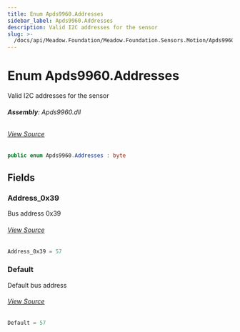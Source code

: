 ```yaml
---
title: Enum Apds9960.Addresses
sidebar_label: Apds9960.Addresses
description: Valid I2C addresses for the sensor
slug: >-
  /docs/api/Meadow.Foundation/Meadow.Foundation.Sensors.Motion/Apds9960.Addresses
---
```

# Enum Apds9960.Addresses
Valid I2C addresses for the sensor

###### **Assembly**: Apds9960.dll
###### [View Source](https://github.com/WildernessLabs/Meadow.Foundation.git/blob/develop/Source/Meadow.Foundation.Peripherals/Sensors.Motion.Apds9960/Driver/Apds9960.Addresses.cs#L8)
```csharp title="Declaration"
public enum Apds9960.Addresses : byte
```
## Fields
### Address_0x39
Bus address 0x39
###### [View Source](https://github.com/WildernessLabs/Meadow.Foundation.git/blob/develop/Source/Meadow.Foundation.Peripherals/Sensors.Motion.Apds9960/Driver/Apds9960.Addresses.cs#L13)
```csharp title="Declaration"
Address_0x39 = 57
```
### Default
Default bus address
###### [View Source](https://github.com/WildernessLabs/Meadow.Foundation.git/blob/develop/Source/Meadow.Foundation.Peripherals/Sensors.Motion.Apds9960/Driver/Apds9960.Addresses.cs#L17)
```csharp title="Declaration"
Default = 57
```
